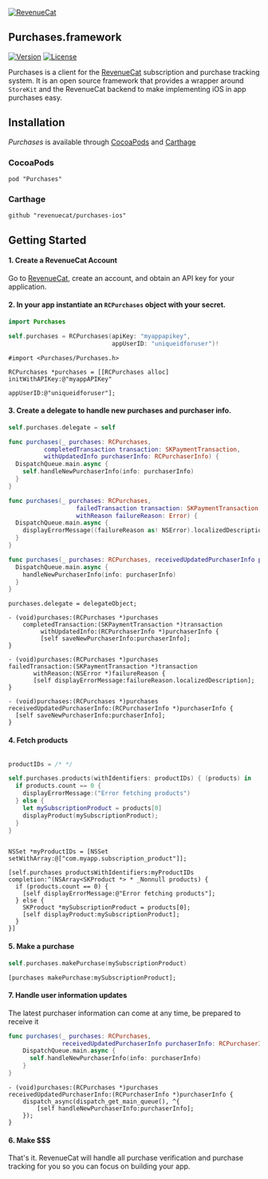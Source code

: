 [![RevenueCat](https://s3.amazonaws.com/www.revenuecat.com/assets/images/logo_red200.png)](https://www.revenuecat.com)
## Purchases.framework

[![Version](https://img.shields.io/cocoapods/v/Purchases.svg?style=flat)](https://cocoapods.org/pods/Purchases)
[![License](https://img.shields.io/cocoapods/l/Purchases.svg?style=flat)](http://cocoapods.org/pods/Purchases)


Purchases is a client for the [RevenueCat](https://www.revenuecat.com/) subscription and purchase tracking system. It is an open source framework that provides a wrapper around `StoreKit` and the RevenueCat backend to make implementing iOS in app purchases easy.


## Installation

*Purchases* is available through [CocoaPods](https://cocoapods.org/) and [Carthage](https://github.com/Carthage/Carthage)

### CocoaPods
```
pod "Purchases"
```

### Carthage
```
github "revenuecat/purchases-ios"
```

## Getting Started

#### 1. Create a RevenueCat Account

Go to [RevenueCat](http://www.revenuecat.com), create an account, and obtain an API key for your application.

#### 2. In your app instantiate an `RCPurchases` object with your secret.

```swift
import Purchases

self.purchases = RCPurchases(apiKey: "myappapikey",
                             appUserID: "uniqueidforuser")!
```

```obj-c
#import <Purchases/Purchases.h>

RCPurchases *purchases = [[RCPurchases alloc] initWithAPIKey:@"myappAPIKey"
                                                   appUserID:@"uniqueidforuser"];
```

#### 3. Create a delegate to handle new purchases and purchaser info.

```swift
self.purchases.delegate = self

func purchases(_ purchases: RCPurchases,
          completedTransaction transaction: SKPaymentTransaction,
          withUpdatedInfo purchaserInfo: RCPurchaserInfo) {
  DispatchQueue.main.async {
    self.handleNewPurchaserInfo(info: purchaserInfo)
  }
}

func purchases(_ purchases: RCPurchases,
                   failedTransaction transaction: SKPaymentTransaction,
                   withReason failureReason: Error) {
  DispatchQueue.main.async {
    displayErrorMessage((failureReason as! NSError).localizedDescription)
  }
}

func purchases(_ purchases: RCPurchases, receivedUpdatedPurchaserInfo purchaserInfo: RCPurchaserInfo) {
  DispatchQueue.main.async {
    handleNewPurchaserInfo(info: purchaserInfo)
  }
}
```

```obj-c
purchases.delegate = delegateObject;

- (void)purchases:(RCPurchases *)purchases
    completedTransaction:(SKPaymentTransaction *)transaction
         withUpdatedInfo:(RCPurchaserInfo *)purchaserInfo {
         [self saveNewPurchaserInfo:purchaserInfo];
}

- (void)purchases:(RCPurchases *)purchases 
failedTransaction:(SKPaymentTransaction *)transaction 
       withReason:(NSError *)failureReason {
       [self displayErrorMessage:failureReason.localizedDescription];
}

- (void)purchases:(RCPurchases *)purchases receivedUpdatedPurchaserInfo:(RCPurchaserInfo *)purchaserInfo {
  [self saveNewPurchaserInfo:purchaserInfo]; 
}

```

#### 4. Fetch products
```swift

productIDs = /* */

self.purchases.products(withIdentifiers: productIDs) { (products) in
  if products.count == 0 {
    displayErrorMessage:("Error fetching products")
  } else {
    let mySubscriptionProduct = products[0]
    displayProduct(mySubscriptionProduct);
  }
}

```

```obj-c

NSSet *myProductIDs = [NSSet setWithArray:@["com.myapp.subscription_product"]];

[self.purchases productsWithIdentifiers:myProductIDs completion:^(NSArray<SKProduct *> * _Nonnull products) {
  if (products.count == 0) {
    [self displayErrorMessage:@"Error fetching products"];
  } else {
    SKProduct *mySubscriptionProduct = products[0];
    [self displayProduct:mySubscriptionProduct];
  }
}]

```

#### 5. Make a purchase
```swift
self.purchases.makePurchase(mySubscriptionProduct)
```

```obj-c
[purchases makePurchase:mySubscriptionProduct];
```

#### 7. Handle user information updates
The latest purchaser information can come at any time, be prepared to receive it

```swift
func purchases(_ purchases: RCPurchases,
               receivedUpdatedPurchaserInfo purchaserInfo: RCPurchaserInfo) {
    DispatchQueue.main.async {
      self.handleNewPurchaserInfo(info: purchaserInfo)
    }
}
```

```obj-c
- (void)purchases:(RCPurchases *)purchases receivedUpdatedPurchaserInfo:(RCPurchaserInfo *)purchaserInfo {
    dispatch_async(dispatch_get_main_queue(), ^{
        [self handleNewPurchaserInfo:purchaserInfo];
    });
}
```

#### 6. Make $$$

That's it. RevenueCat will handle all purchase verification and purchase tracking for you so you can focus on building your app.
